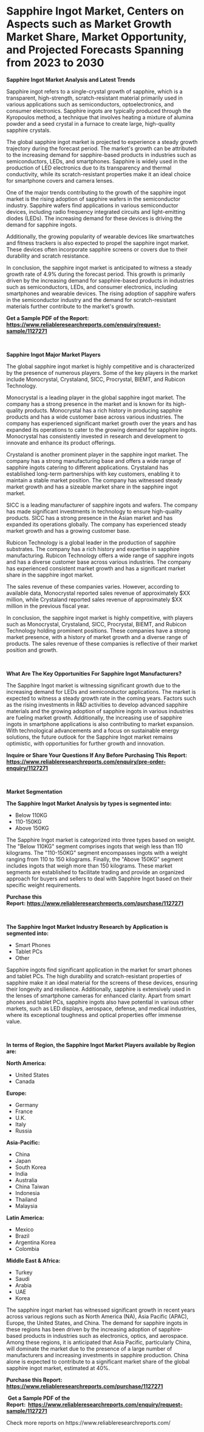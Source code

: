 <p><h1>Sapphire Ingot Market, Centers on Aspects such as Market Growth Market Share, Market Opportunity, and Projected Forecasts Spanning from 2023 to 2030</h1></p><p><strong>Sapphire Ingot Market Analysis and Latest Trends</strong></p>
<p><p>Sapphire ingot refers to a single-crystal growth of sapphire, which is a transparent, high-strength, scratch-resistant material primarily used in various applications such as semiconductors, optoelectronics, and consumer electronics. Sapphire ingots are typically produced through the Kyropoulos method, a technique that involves heating a mixture of alumina powder and a seed crystal in a furnace to create large, high-quality sapphire crystals.</p><p>The global sapphire ingot market is projected to experience a steady growth trajectory during the forecast period. The market's growth can be attributed to the increasing demand for sapphire-based products in industries such as semiconductors, LEDs, and smartphones. Sapphire is widely used in the production of LED electronics due to its transparency and thermal conductivity, while its scratch-resistant properties make it an ideal choice for smartphone covers and camera lenses.</p><p>One of the major trends contributing to the growth of the sapphire ingot market is the rising adoption of sapphire wafers in the semiconductor industry. Sapphire wafers find applications in various semiconductor devices, including radio frequency integrated circuits and light-emitting diodes (LEDs). The increasing demand for these devices is driving the demand for sapphire ingots.</p><p>Additionally, the growing popularity of wearable devices like smartwatches and fitness trackers is also expected to propel the sapphire ingot market. These devices often incorporate sapphire screens or covers due to their durability and scratch resistance.</p><p>In conclusion, the sapphire ingot market is anticipated to witness a steady growth rate of 4.9% during the forecast period. This growth is primarily driven by the increasing demand for sapphire-based products in industries such as semiconductors, LEDs, and consumer electronics, including smartphones and wearable devices. The rising adoption of sapphire wafers in the semiconductor industry and the demand for scratch-resistant materials further contribute to the market's growth.</p></p>
<p><strong>Get a Sample PDF of the Report:&nbsp; <a href="https://www.reliableresearchreports.com/enquiry/request-sample/1127271">https://www.reliableresearchreports.com/enquiry/request-sample/1127271</a></strong></p>
<p>&nbsp;</p>
<p><strong>Sapphire Ingot Major Market Players</strong></p>
<p><p>The global sapphire ingot market is highly competitive and is characterized by the presence of numerous players. Some of the key players in the market include Monocrystal, Crystaland, SICC, Procrystal, BIEMT, and Rubicon Technology.</p><p>Monocrystal is a leading player in the global sapphire ingot market. The company has a strong presence in the market and is known for its high-quality products. Monocrystal has a rich history in producing sapphire products and has a wide customer base across various industries. The company has experienced significant market growth over the years and has expanded its operations to cater to the growing demand for sapphire ingots. Monocrystal has consistently invested in research and development to innovate and enhance its product offerings.</p><p>Crystaland is another prominent player in the sapphire ingot market. The company has a strong manufacturing base and offers a wide range of sapphire ingots catering to different applications. Crystaland has established long-term partnerships with key customers, enabling it to maintain a stable market position. The company has witnessed steady market growth and has a sizeable market share in the sapphire ingot market.</p><p>SICC is a leading manufacturer of sapphire ingots and wafers. The company has made significant investments in technology to ensure high-quality products. SICC has a strong presence in the Asian market and has expanded its operations globally. The company has experienced steady market growth and has a growing customer base.</p><p>Rubicon Technology is a global leader in the production of sapphire substrates. The company has a rich history and expertise in sapphire manufacturing. Rubicon Technology offers a wide range of sapphire ingots and has a diverse customer base across various industries. The company has experienced consistent market growth and has a significant market share in the sapphire ingot market.</p><p>The sales revenue of these companies varies. However, according to available data, Monocrystal reported sales revenue of approximately $XX million, while Crystaland reported sales revenue of approximately $XX million in the previous fiscal year. </p><p>In conclusion, the sapphire ingot market is highly competitive, with players such as Monocrystal, Crystaland, SICC, Procrystal, BIEMT, and Rubicon Technology holding prominent positions. These companies have a strong market presence, with a history of market growth and a diverse range of products. The sales revenue of these companies is reflective of their market position and growth.</p></p>
<p>&nbsp;</p>
<p><strong>What Are The Key Opportunities For Sapphire Ingot Manufacturers?</strong></p>
<p><p>The Sapphire Ingot market is witnessing significant growth due to the increasing demand for LEDs and semiconductor applications. The market is expected to witness a steady growth rate in the coming years. Factors such as the rising investments in R&D activities to develop advanced sapphire materials and the growing adoption of sapphire ingots in various industries are fueling market growth. Additionally, the increasing use of sapphire ingots in smartphone applications is also contributing to market expansion. With technological advancements and a focus on sustainable energy solutions, the future outlook for the Sapphire Ingot market remains optimistic, with opportunities for further growth and innovation.</p></p>
<p><strong>Inquire or Share Your Questions If Any Before Purchasing This Report: <a href="https://www.reliableresearchreports.com/enquiry/pre-order-enquiry/1127271">https://www.reliableresearchreports.com/enquiry/pre-order-enquiry/1127271</a></strong></p>
<p>&nbsp;</p>
<p><strong>Market Segmentation</strong></p>
<p><strong>The Sapphire Ingot Market Analysis by types is segmented into:</strong></p>
<p><ul><li>Below 110KG</li><li>110-150KG</li><li>Above 150KG</li></ul></p>
<p><p>The Sapphire Ingot market is categorized into three types based on weight. The "Below 110KG" segment comprises ingots that weigh less than 110 kilograms. The "110-150KG" segment encompasses ingots with a weight ranging from 110 to 150 kilograms. Finally, the "Above 150KG" segment includes ingots that weigh more than 150 kilograms. These market segments are established to facilitate trading and provide an organized approach for buyers and sellers to deal with Sapphire Ingot based on their specific weight requirements.</p></p>
<p><strong>Purchase this Report:&nbsp;<a href="https://www.reliableresearchreports.com/purchase/1127271">https://www.reliableresearchreports.com/purchase/1127271</a></strong></p>
<p>&nbsp;</p>
<p><strong>The Sapphire Ingot Market Industry Research by Application is segmented into:</strong></p>
<p><ul><li>Smart Phones</li><li>Tablet PCs</li><li>Other</li></ul></p>
<p><p>Sapphire ingots find significant application in the market for smart phones and tablet PCs. The high durability and scratch-resistant properties of sapphire make it an ideal material for the screens of these devices, ensuring their longevity and resilience. Additionally, sapphire is extensively used in the lenses of smartphone cameras for enhanced clarity. Apart from smart phones and tablet PCs, sapphire ingots also have potential in various other markets, such as LED displays, aerospace, defense, and medical industries, where its exceptional toughness and optical properties offer immense value.</p></p>
<p>&nbsp;</p>
<p><strong>In terms of Region, the Sapphire Ingot Market Players available by Region are:</strong></p>
<p>
    <p> <strong> North America: </strong>
        <ul>
            <li>United States</li>
            <li>Canada</li>
        </ul>
        </p> 
    <p> <strong> Europe: </strong>
        <ul>
            <li>Germany</li>
            <li>France</li>
            <li>U.K.</li>
            <li>Italy</li>
            <li>Russia</li>
        </ul>
        </p> 
    <p> <strong> Asia-Pacific: </strong>
        <ul>
            <li>China</li>
            <li>Japan</li>
            <li>South Korea</li>
            <li>India</li>
            <li>Australia</li>
            <li>China Taiwan</li>
            <li>Indonesia</li>
            <li>Thailand</li>
            <li>Malaysia</li>
        </ul>
        </p> 
    <p> <strong> Latin America: </strong>
        <ul>
            <li>Mexico</li>
            <li>Brazil</li>
            <li>Argentina Korea</li>
            <li>Colombia</li>
        </ul>
        </p> 
    <p> <strong> Middle East & Africa: </strong>
        <ul>
            <li>Turkey</li>
            <li>Saudi</li>
            <li>Arabia</li>
            <li>UAE</li>
            <li>Korea</li>
        </ul>
    </p>
    </p>
<p><p>The sapphire ingot market has witnessed significant growth in recent years across various regions such as North America (NA), Asia Pacific (APAC), Europe, the United States, and China. The demand for sapphire ingots in these regions has been driven by the increasing adoption of sapphire-based products in industries such as electronics, optics, and aerospace. Among these regions, it is anticipated that Asia Pacific, particularly China, will dominate the market due to the presence of a large number of manufacturers and increasing investments in sapphire production. China alone is expected to contribute to a significant market share of the global sapphire ingot market, estimated at 40%.</p></p>
<p><strong>Purchase this Report: <a href="https://www.reliableresearchreports.com/purchase/1127271">https://www.reliableresearchreports.com/purchase/1127271</a></strong></p>
<p>&nbsp;<strong>Get a Sample PDF of the Report:&nbsp;&nbsp;<a href="https://www.reliableresearchreports.com/enquiry/request-sample/1127271">https://www.reliableresearchreports.com/enquiry/request-sample/1127271</a></strong></p>
<p><strong></strong></p>
<p>Check more reports on https://www.reliableresearchreports.com/</p>